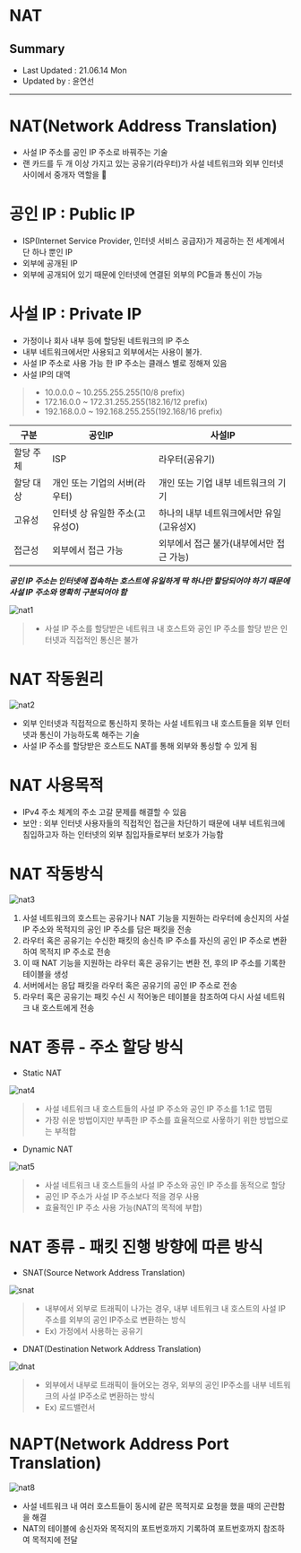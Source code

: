 NAT
=================================
## Summary
- Last Updated : 21.06.14 Mon   
- Updated by : 윤연선
-----------------------------------

# NAT(Network Address Translation)
* 사설 IP 주소를 공인 IP 주소로 바꿔주는 기술
* 랜 카드를 두 개 이상 가지고 있는 공유기(라우터)가 사설 네트워크와 외부 인터넷 사이에서 중개자 역할을 

# 공인 IP : Public IP
* ISP(Internet Service Provider, 인터넷 서비스 공급자)가 제공하는 전 세계에서 단 하나 뿐인 IP
* 외부에 공개된 IP
* 외부에 공개되어 있기 때문에 인터넷에 연결된 외부의 PC들과 통신이 가능

# 사설 IP : Private IP
* 가정이나 회사 내부 등에 할당된 네트워크의 IP 주소
* 내부 네트워크에서만 사용되고 외부에서는 사용이 불가.  
* 사설 IP 주소로 사용 가능 한 IP 주소는 클래스 별로 정해져 있음   
* 사설 IP의 대역   
> * 10.0.0.0 ~ 10.255.255.255(10/8 prefix)   
> * 172.16.0.0 ~ 172.31.255.255(182.16/12 prefix)   
> * 192.168.0.0 ~ 192.168.255.255(192.168/16 prefix)
   
|구분|공인IP|사설IP|
|------|---|---|   
|할당 주체|ISP|라우터(공유기)|   
|할당 대상|개인 또는 기업의 서버(라우터)|개인 또는 기업 내부 네트워크의 기기|   
|고유성|인터넷 상 유일한 주소(고유성O)|하나의 내부 네트워크에서만 유일(고유성X)|   
|접근성|외부에서 접근 가능|외부에서 접근 불가(내부에서만 접근 가능)|   
   
***공인 IP 주소는 인터넷에 접속하는 호스트에 유일하게 딱 하나만 할당되어야 하기 때문에 사설 IP 주소와 명확히 구분되어야 함***
   
![nat1](https://user-images.githubusercontent.com/57285121/116577126-2b5ba600-a94b-11eb-9396-6ee85030ce0c.png)   
   
> * 사설 IP 주소를 할당받은 네트워크 내 호스트와 공인 IP 주소를 할당 받은 인터넷과 직접적인 통신은 불가

# NAT 작동원리
   
![nat2](https://user-images.githubusercontent.com/57285121/116577937-e421e500-a94b-11eb-9e87-666e37153408.png)   
   
* 외부 인터넷과 직접적으로 통신하지 못하는 사설 네트워크 내 호스트들을 외부 인터넷과 통신이 가능하도록 해주는 기술
* 사설 IP 주소를 할당받은 호스트도 NAT를 통해 외부와 통싱할 수 있게 됨

# NAT 사용목적
* IPv4 주소 체계의 주소 고갈 문제를 해결할 수 있음
* 보안 : 외부 인터넷 사용자들의 직접적인 접근을 차단하기 때문에 내부 네트워크에 침입하고자 하는 인터넷의 외부 침입자들로부터 보호가 가능함

# NAT 작동방식
   
![nat3](https://user-images.githubusercontent.com/57285121/116583265-226dd300-a951-11eb-8b26-cf1c3acbc227.png)   
   
1. 사설 네트워크의 호스트는 공유기나 NAT 기능을 지원하는 라우터에 송신지의 사설 IP 주소와 목적지의 공인 IP 주소를 담은 패킷을 전송
2. 라우터 혹은 공유기는 수신한 패킷의 송신측 IP 주소를 자신의 공인 IP 주소로 변환하여 목적지 IP 주소로 전송
3. 이 때 NAT 기능을 지원하는 라우터 혹은 공유기는 변환 전, 후의 IP 주소를 기록한 테이블을 생성
4. 서버에서는 응답 패킷을 라우터 혹은 공유기의 공인 IP 주소로 전송
5. 라우터 혹은 공유기는 패킷 수신 시 적어놓은 테이블을 참조하여 다시 사설 네트워크 내 호스트에게 전송
   
# NAT 종류 - 주소 할당 방식
* Static NAT
   
![nat4](https://user-images.githubusercontent.com/57285121/116585819-bb055280-a953-11eb-83a5-5c313828b4fa.png)   
   
> * 사설 네트워크 내 호스트들의 사설 IP 주소와 공인 IP 주소를 1:1로 맵핑   
> * 가장 쉬운 방법이지만 부족한 IP 주소를 효율적으로 사욯하기 위한 방법으로는 부적합   
* Dynamic NAT
   
![nat5](https://user-images.githubusercontent.com/57285121/116586283-40890280-a954-11eb-9164-3c07f33f0889.png)   
   
> * 사설 네트워크 내 호스트들의 사설 IP 주소와 공인 IP 주소를 동적으로 할당   
> * 공인 IP 주소가 사설 IP 주소보다 적을 경우 사용   
> * 효율적인 IP 주소 사용 가능(NAT의 목적에 부합)   

# NAT 종류 - 패킷 진행 방향에 따른 방식
* SNAT(Source Network Address Translation)
   
![snat](https://user-images.githubusercontent.com/57285121/116587056-0f5d0200-a955-11eb-80d1-ad13d369f51b.png)   
   
> * 내부에서 외부로 트래픽이 나가는 경우, 내부 네트워크 내 호스트의 사설 IP주소를 외부의 공인 IP주소로 변환하는 방식 
> * Ex) 가정에서 사용하는 공유기

* DNAT(Destination Network Address Translation)
   
![dnat](https://user-images.githubusercontent.com/57285121/116587399-61058c80-a955-11eb-8295-37df76834037.png)   
   
> * 외부에서 내부로 트래픽이 들어오는 경우, 외부의 공인 IP주소를 내부 네트워크의 사설 IP주소로 변환하는 방식
> * Ex) 로드밸런서

# NAPT(Network Address Port Translation)
   
![nat8](https://user-images.githubusercontent.com/57285121/116585237-226ed280-a953-11eb-8817-59e1107a2dd5.png)   
   
* 사설 네트워크 내 여러 호스트들이 동시에 같은 목적지로 요청을 했을 때의 곤란함을 해결
* NAT의 테이블에 송신자와 목적지의 포트번호까지 기록하여 포트번호까지 참조하여 목적지에 전달   


